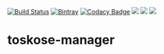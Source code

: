 [![Build Status](https://travis-ci.com/di-unipi-socc/toskose-manager.svg?branch=master)](https://travis-ci.com/di-unipi-socc/toskose-manager)
[![Bintray](https://img.shields.io/badge/python-3.7.1-blue.svg)](https://www.python.org/downloads/release/python-371/)
[![Codacy Badge](https://api.codacy.com/project/badge/Grade/4e6798fa1ed24f5995ada7b983a94d33)](https://www.codacy.com?utm_source=github.com&amp;utm_medium=referral&amp;utm_content=matteobogo/toskose-manager&amp;utm_campaign=Badge_Grade)
[![](https://images.microbadger.com/badges/image/diunipisocc/toskose-manager.svg)](https://microbadger.com/images/diunipisocc/toskose-manager "Get your own image badge on microbadger.com")
[![](https://images.microbadger.com/badges/version/diunipisocc/toskose-manager.svg)](https://microbadger.com/images/diunipisocc/toskose-manager "Get your own version badge on microbadger.com")
[![](https://images.microbadger.com/badges/commit/diunipisocc/toskose-manager.svg)](https://microbadger.com/images/diunipisocc/toskose-manager "Get your own commit badge on microbadger.com")

# toskose-manager
